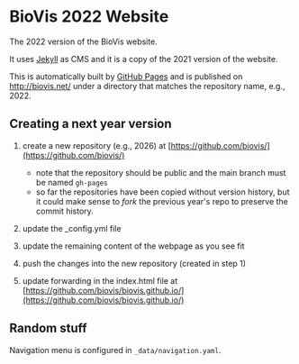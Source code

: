 # BioVis 2022 Website

The 2022 version of the BioVis website.

It uses [Jekyll](http://jekyllrb.com/) as CMS and it is a copy of the 2021
version of the website.

This is automatically built by [GitHub Pages](https://pages.github.com/) and is
published on http://biovis.net/ under a directory that matches the repository
name, e.g., 2022.

## Creating a next year version

1) create a new repository (e.g., 2026) at [https://github.com/biovis/](https://github.com/biovis/)
	- note that the repository should be public and the main branch must be named `gh-pages`
    - so far the repositories have been copied without version history, but it could make sense to *fork* the previous year's repo to preserve the commit history.

2) update the _config.yml file

3) update the remaining content of the webpage as you see fit

4) push the changes into the new repository (created in step 1)

5) update forwarding in the index.html file at [https://github.com/biovis/biovis.github.io/](https://github.com/biovis/biovis.github.io/)

## Random stuff

Navigation menu is configured in `_data/navigation.yaml`.
